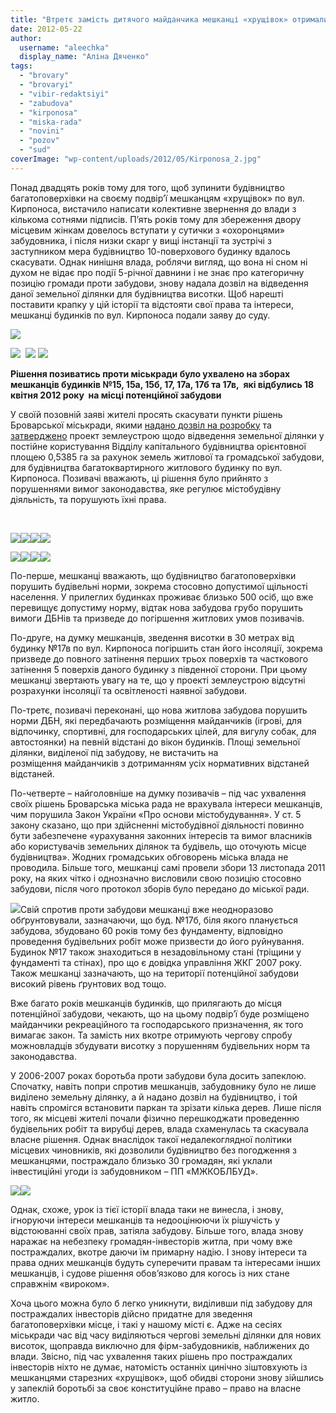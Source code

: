 ```yaml
---
title: "Втретє замість дитячого майданчика мешканці «хрущівок» отримали багатоповерхівку"
date: 2012-05-22
author: 
  username: "aleechka"
  display_name: "Аліна Дяченко"
tags: 
  - "brovary"
  - "brovaryi"
  - "vibir-redaktsiyi"
  - "zabudova"
  - "kirponosa"
  - "miska-rada"
  - "novini"
  - "pozov"
  - "sud"
coverImage: "wp-content/uploads/2012/05/Kirponosa_2.jpg"
---
```


Понад двадцять років тому для того, щоб зупинити будівництво багатоповерхівки на своєму подвір’ї мешканцям «хрущівок» по вул. Кирпоноса, вистачило написати колективне звернення до влади з кількома сотнями підписів. П’ять років тому для збереження двору місцевим жінкам довелось вступати у сутички з «охоронцями» забудовника, і після низки скарг у вищі інстанції та зустрічі з заступником мера будівництво 10-поверхового будинку вдалось скасувати. Однак нинішня влада, роблячи вигляд, що вона ні сном ні духом не відає про події 5-річної давнини і не знає про категоричну позицію громади проти забудови, знову надала дозвіл на відведення даної земельної ділянки для будівництва висотки. Щоб нарешті поставити крапку у цій історії та відстояти свої права та інтереси, мешканці будинків по вул. Кирпоноса подали заяву до суду.

[![](https://mpz.brovary.org/wp-content/uploads/2012/05/Kirponosa_1.jpg)](https://mpz.brovary.org/wp-content/uploads/2012/05/Kirponosa_1.jpg)

[![](https://mpz.brovary.org/wp-content/uploads/2012/05/Kirponosa_2.jpg)](https://mpz.brovary.org/wp-content/uploads/2012/05/Kirponosa_2.jpg)  [![](https://mpz.brovary.org/wp-content/uploads/2012/05/Kirponosa_3.jpg)](https://mpz.brovary.org/wp-content/uploads/2012/05/Kirponosa_3.jpg) [![](https://mpz.brovary.org/wp-content/uploads/2012/05/Kirponosa_4.jpg)](https://mpz.brovary.org/wp-content/uploads/2012/05/Kirponosa_4.jpg)

**Рішення позиватись проти міськради було ухвалено на зборах мешканців будинків №15, 15а, 15б, 17, 17а, 17б та 17в,  які відбулись 18 квітня 2012 року  на місці потенційної забудови**

У своїй позовній заяві жителі просять скасувати пункти рішень Броварської міськради, якими [надано дозвіл на розробку](https://rizanenko.org/downloads/doc/14_sesia_BMR/15.pdf) та [затверджено](https://rizanenko.org/downloads/doc/17_sesia_BMR/30.pdf) проект землеустрою щодо відведення земельної ділянки у постійне користування Відділу капітального будівництва орієнтовної площею 0,5385 га за рахунок земель житлової та громадської забудови, для будівництва багатоквартирного житлового будинку по вул. Кирпоноса. Позивачі вважають, ці рішення було прийнято з порушеннями вимог законодавства, яке регулює містобудівну діяльність, та порушують їхні права.

 

[![](https://mpz.brovary.org/wp-content/uploads/2012/05/Pozov-po-Kirponosa_1.jpg)](https://mpz.brovary.org/wp-content/uploads/2012/05/Pozov-po-Kirponosa_1.jpg)[![](https://mpz.brovary.org/wp-content/uploads/2012/05/Pozov-po-Kirponosa_2.jpg)](https://mpz.brovary.org/wp-content/uploads/2012/05/Pozov-po-Kirponosa_2.jpg)[![](https://mpz.brovary.org/wp-content/uploads/2012/05/Pozov-po-Kirponosa_3.jpg)](https://mpz.brovary.org/wp-content/uploads/2012/05/Pozov-po-Kirponosa_3.jpg)[![](https://mpz.brovary.org/wp-content/uploads/2012/05/Pozov-po-Kirponosa_4.jpg)](https://mpz.brovary.org/wp-content/uploads/2012/05/Pozov-po-Kirponosa_4.jpg)

[![](https://mpz.brovary.org/wp-content/uploads/2012/05/Pozov-po-Kirponosa_5.jpg)](https://mpz.brovary.org/wp-content/uploads/2012/05/Pozov-po-Kirponosa_5.jpg)[![](https://mpz.brovary.org/wp-content/uploads/2012/05/Pozov-po-Kirponosa_6.jpg)](https://mpz.brovary.org/wp-content/uploads/2012/05/Pozov-po-Kirponosa_6.jpg)[![](https://mpz.brovary.org/wp-content/uploads/2012/05/Pozov-po-Kirponosa_7.jpg)](https://mpz.brovary.org/wp-content/uploads/2012/05/Pozov-po-Kirponosa_7.jpg)[![](https://mpz.brovary.org/wp-content/uploads/2012/05/Pozov-po-Kirponosa_8.jpg)](https://mpz.brovary.org/wp-content/uploads/2012/05/Pozov-po-Kirponosa_8.jpg)

По-перше, мешканці вважають, що будівництво багатоповерхівки порушить будівельні норми, зокрема стосовно допустимої щільності населення. У прилеглих будинках проживає близько 500 осіб, що вже перевищує допустиму норму, відтак нова забудова грубо порушить вимоги ДБНів та призведе до погіршення житлових умов позивачів.

По-друге, на думку мешканців, зведення висотки в 30 метрах від будинку №17в по вул. Кирпоноса погіршить стан його інсоляції, зокрема призведе до повного затінення перших трьох поверхів та часткового затінення 5 поверхів даного будинку з південної сторони. При цьому мешканці звертають увагу на те, що у проекті землеустрою відсутні розрахунки інсоляції та освітленості наявної забудови.

По-третє, позивачі переконані, що нова житлова забудова порушить норми ДБН, які передбачають розміщення майданчиків (ігрові, для відпочинку, спортивні, для господарських цілей, для вигулу собак, для автостоянки) на певній відстані до вікон будинків. Площі земельної ділянки, виділеної під забудову, не вистачить на розміщення майданчиків з дотриманням усіх нормативних відстаней відстаней.

По-четверте – найголовніше на думку позивачів – під час ухвалення своїх рішень Броварська міська рада не врахувала інтереси мешканців, чим порушила Закон України «Про основи містобудування». У ст. 5 закону сказано, що при здійсненні містобудівної діяльності повинно бути забезпечене «урахування законних інтересів та вимог власників або користувачів земельних ділянок та будівель, що оточують місце будівництва». Жодних громадських обговорень міська влада не проводила. Більше того, мешканці самі провели збори 13 листопада 2011 року, на яких чітко і однозначно висловили свою позицію стосовно забудови, після чого протокол зборів було передано до міської ради.

[![](https://mpz.brovary.org/wp-content/uploads/2012/05/Vidpovid-UZHKG.jpg)](https://mpz.brovary.org/wp-content/uploads/2012/05/Vidpovid-UZHKG.jpg)Свій спротив проти забудови мешканці вже неодноразово обґрунтовували, зазначаючи, що буд. №17б, біля якого планується забудова, збудовано 60 років тому без фундаменту, відповідно проведення будівельних робіт може призвести до його руйнування. Будинок №17 також знаходиться в незадовільному стані (тріщини у фундаменті та стінах), про що є довідка управління ЖКГ 2007 року. Також мешканці зазначають, що на території потенційної забудови високий рівень ґрунтових вод тощо.

Вже багато років мешканців будинків, що прилягають до місця потенційної забудови, чекають, що на цьому подвір’ї буде розміщено майданчики рекреаційного та господарського призначення, як того вимагає закон. Та замість них вкотре отримують чергову спробу можновладців збудувати висотку з порушенням будівельних норм та законодавства.

У 2006-2007 роках боротьба проти забудови була досить запеклою. Спочатку, навіть попри спротив мешканців, забудовнику було не лише виділено земельну ділянку, а й надано дозвіл на будівництво, і той навіть спромігся встановити паркан та зрізати кілька дерев. Лише після того, як місцеві жителі почали фізично перешкоджати проведенню будівельних робіт та вирубці дерев, влада схаменулась та скасувала власне рішення. Однак внаслідок такої недалекоглядної політики місцевих чиновників, які дозволили будівництво без погодження з мешканцями, постраждало близько 30 громадян, які уклали інвестиційні угоди із забудовником – ПП «МЖКОБЛБУД».

[![](https://mpz.brovary.org/wp-content/uploads/2012/05/Stattya-u-BP_1.jpg)](https://mpz.brovary.org/wp-content/uploads/2012/05/Stattya-u-BP_1.jpg)[![](https://mpz.brovary.org/wp-content/uploads/2012/05/Stattya-u-BP_2.jpg)](https://mpz.brovary.org/wp-content/uploads/2012/05/Stattya-u-BP_2.jpg)

Однак, схоже, урок із тієї історії влада таки не винесла, і знову, ігноруючи інтереси мешканців та недооцінюючи їх рішучість у відстоюванні своїх прав, затіяла забудову. Більше того, влада знову наражає на небезпеку громадян-інвесторів житла, при чому вже постраждалих, вкотре даючи їм примарну надію. І знову інтереси та права одних мешканців будуть суперечити правам та інтересами інших мешканців, і судове рішення обов’язково для когось із них стане справжнім «вироком».

Хоча цього можна було б легко уникнути, виділивши під забудову для постраждалих інвесторів дійсно придатне для зведення багатоповерхівки місце, і такі у нашому місті є. Адже на сесіях міськради час від часу виділяються чергові земельні ділянки для нових висоток, щоправда виключно для фірм-забудовників, наближених до влади. Звісно, під час ухвалення таких рішень про постраждалих інвесторів ніхто не думає, натомість останніх цинічно зіштовхують із мешканцями старезних «хрущівок», щоб обидві сторони знову зійшлись у запеклій боротьбі за своє конституційне право – право на власне житло.
